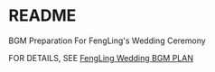 # README

BGM Preparation For FengLing's Wedding Ceremony

FOR DETAILS, SEE [FengLing Wedding BGM PLAN](/FengLing_wedding.md)
